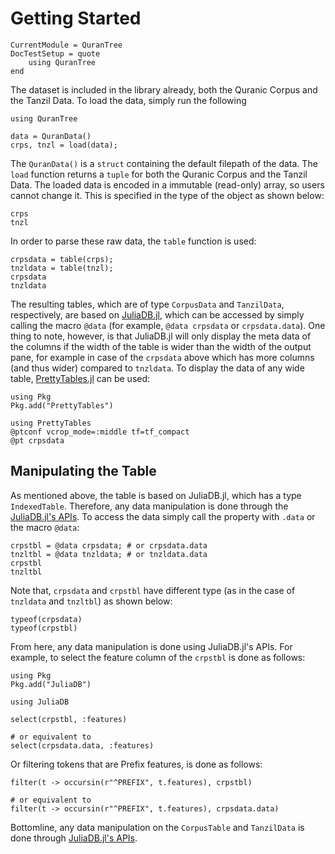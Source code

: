 Getting Started
=====

```@meta
CurrentModule = QuranTree
DocTestSetup = quote
    using QuranTree
end
```

The dataset is included in the library already, both the Quranic Corpus and the Tanzil Data. To load the data, simply run the following
```@repl abc
using QuranTree

data = QuranData()
crps, tnzl = load(data);
```
The `QuranData()` is a `struct` containing the default filepath of the data. The `load` function returns a `tuple` for both the Quranic Corpus and the Tanzil Data. The loaded data is encoded in a immutable (read-only) array, so users cannot change it. This is specified in the type of the object as shown below:

```@repl abc
crps
tnzl
```
In order to parse these raw data, the `table` function is used:
```@repl abc
crpsdata = table(crps);
tnzldata = table(tnzl);
crpsdata
tnzldata
```
The resulting tables, which are of type `CorpusData` and `TanzilData`, respectively, are based on [JuliaDB.jl](https://github.com/JuliaData/JuliaDB.jl), which can be accessed by simply calling the macro `@data` (for example, `@data crpsdata` or `crpsdata.data`). One thing to note, however, is that JuliaDB.jl will only display the meta data of the columns if the width of the table is wider than the width of the output pane, for example in case of the `crpsdata` above which has more columns (and thus wider) compared to `tnzldata`. To display the data of any wide table, [PrettyTables.jl](https://github.com/ronisbr/PrettyTables.jl) can be used:

```@setup abc
using Pkg
Pkg.add("PrettyTables")
```
```@repl abc
using PrettyTables
@ptconf vcrop_mode=:middle tf=tf_compact
@pt crpsdata
```
## Manipulating the Table
As mentioned above, the table is based on JuliaDB.jl, which has a type `IndexedTable`. Therefore, any data manipulation is done through the [JuliaDB.jl's APIs](https://juliadb.juliadata.org/latest/api/). To access the data simply call the property with `.data` or the macro `@data`:

```@repl abc
crpstbl = @data crpsdata; # or crpsdata.data
tnzltbl = @data tnzldata; # or tnzldata.data
crpstbl
tnzltbl
```
Note that, `crpsdata` and `crpstbl` have different type (as in the case of `tnzldata` and `tnzltbl`) as shown below:
```@repl abc
typeof(crpsdata)
typeof(crpstbl)
```
From here, any data manipulation is done using JuliaDB.jl's APIs. For example, to select the feature column of the `crpstbl` is done as follows:

```@setup abc
using Pkg
Pkg.add("JuliaDB")
```
```@repl abc
using JuliaDB

select(crpstbl, :features)

# or equivalent to
select(crpsdata.data, :features)
```
Or filtering tokens that are Prefix features, is done as follows:
```@repl abc
filter(t -> occursin(r"^PREFIX", t.features), crpstbl)

# or equivalent to
filter(t -> occursin(r"^PREFIX", t.features), crpsdata.data)
```
Bottomline, any data manipulation on the `CorpusTable` and `TanzilData` is done through [JuliaDB.jl's APIs](https://juliadb.juliadata.org/latest/api/).